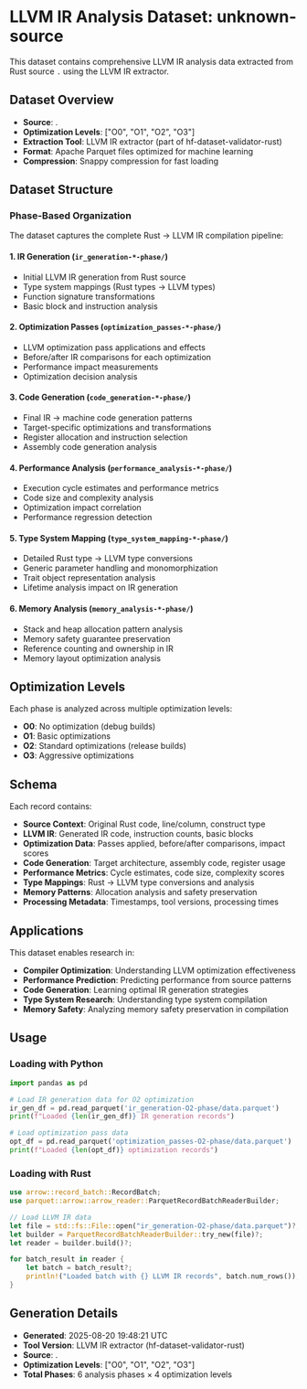 # LLVM IR Analysis Dataset: unknown-source

This dataset contains comprehensive LLVM IR analysis data extracted from Rust source `.` using the LLVM IR extractor.

## Dataset Overview

- **Source**: .
- **Optimization Levels**: ["O0", "O1", "O2", "O3"]
- **Extraction Tool**: LLVM IR extractor (part of hf-dataset-validator-rust)
- **Format**: Apache Parquet files optimized for machine learning
- **Compression**: Snappy compression for fast loading

## Dataset Structure

### Phase-Based Organization

The dataset captures the complete Rust → LLVM IR compilation pipeline:

#### 1. IR Generation (`ir_generation-*-phase/`)
- Initial LLVM IR generation from Rust source
- Type system mappings (Rust types → LLVM types)
- Function signature transformations
- Basic block and instruction analysis

#### 2. Optimization Passes (`optimization_passes-*-phase/`)
- LLVM optimization pass applications and effects
- Before/after IR comparisons for each optimization
- Performance impact measurements
- Optimization decision analysis

#### 3. Code Generation (`code_generation-*-phase/`)
- Final IR → machine code generation patterns
- Target-specific optimizations and transformations
- Register allocation and instruction selection
- Assembly code generation analysis

#### 4. Performance Analysis (`performance_analysis-*-phase/`)
- Execution cycle estimates and performance metrics
- Code size and complexity analysis
- Optimization impact correlation
- Performance regression detection

#### 5. Type System Mapping (`type_system_mapping-*-phase/`)
- Detailed Rust type → LLVM type conversions
- Generic parameter handling and monomorphization
- Trait object representation analysis
- Lifetime analysis impact on IR generation

#### 6. Memory Analysis (`memory_analysis-*-phase/`)
- Stack and heap allocation pattern analysis
- Memory safety guarantee preservation
- Reference counting and ownership in IR
- Memory layout optimization analysis

## Optimization Levels

Each phase is analyzed across multiple optimization levels:
- **O0**: No optimization (debug builds)
- **O1**: Basic optimizations
- **O2**: Standard optimizations (release builds)
- **O3**: Aggressive optimizations

## Schema

Each record contains:
- **Source Context**: Original Rust code, line/column, construct type
- **LLVM IR**: Generated IR code, instruction counts, basic blocks
- **Optimization Data**: Passes applied, before/after comparisons, impact scores
- **Code Generation**: Target architecture, assembly code, register usage
- **Performance Metrics**: Cycle estimates, code size, complexity scores
- **Type Mappings**: Rust → LLVM type conversions and analysis
- **Memory Patterns**: Allocation analysis and safety preservation
- **Processing Metadata**: Timestamps, tool versions, processing times

## Applications

This dataset enables research in:
- **Compiler Optimization**: Understanding LLVM optimization effectiveness
- **Performance Prediction**: Predicting performance from source patterns
- **Code Generation**: Learning optimal IR generation strategies
- **Type System Research**: Understanding type system compilation
- **Memory Safety**: Analyzing memory safety preservation in compilation

## Usage

### Loading with Python

```python
import pandas as pd

# Load IR generation data for O2 optimization
ir_gen_df = pd.read_parquet('ir_generation-O2-phase/data.parquet')
print(f"Loaded {len(ir_gen_df)} IR generation records")

# Load optimization pass data
opt_df = pd.read_parquet('optimization_passes-O2-phase/data.parquet')
print(f"Loaded {len(opt_df)} optimization records")
```

### Loading with Rust

```rust
use arrow::record_batch::RecordBatch;
use parquet::arrow::arrow_reader::ParquetRecordBatchReaderBuilder;

// Load LLVM IR data
let file = std::fs::File::open("ir_generation-O2-phase/data.parquet")?;
let builder = ParquetRecordBatchReaderBuilder::try_new(file)?;
let reader = builder.build()?;

for batch_result in reader {
    let batch = batch_result?;
    println!("Loaded batch with {} LLVM IR records", batch.num_rows());
}
```

## Generation Details

- **Generated**: 2025-08-20 19:48:21 UTC
- **Tool Version**: LLVM IR extractor (hf-dataset-validator-rust)
- **Source**: .
- **Optimization Levels**: ["O0", "O1", "O2", "O3"]
- **Total Phases**: 6 analysis phases × 4 optimization levels
